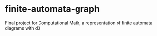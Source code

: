 # finite-automata-graph
Final project for Computational Math, a representation of finite automata diagrams with d3
